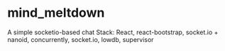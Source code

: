 # mind_meltdown
А simple socketio-based chat
Stack: React, react-bootstrap, socket.io + nanoid, concurrently, socket.io, lowdb, supervisor

